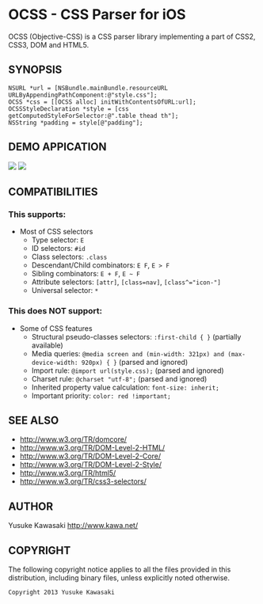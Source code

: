 # OCSS - CSS Parser for iOS

OCSS (Objective-CSS) is a CSS parser library implementing a part of CSS2, CSS3, DOM and HTML5.

## SYNOPSIS

```
NSURL *url = [NSBundle.mainBundle.resourceURL URLByAppendingPathComponent:@"style.css"];
OCSS *css = [[OCSS alloc] initWithContentsOfURL:url];
OCSSStyleDeclaration *style = [css getComputedStyleForSelector:@".table thead th"];
NSString *padding = style[@"padding"];
```

## DEMO APPICATION

<img src="https://github.com/kawanet/OCSS/raw/master/public/screen1.png">&nbsp;<img src="https://github.com/kawanet/OCSS/raw/master/public/screen2.png">

## COMPATIBILITIES

### This supports:

- Most of CSS selectors
  - Type selector: `E`
  - ID selectors: `#id`
  - Class selectors: `.class`
  - Descendant/Child combinators: `E F`, `E > F`
  - Sibling combinators: `E + F`, `E ~ F`
  - Attribute selectors: `[attr]`, `[class=nav]`, `[class^="icon-"]`
  - Universal selector: `*`

### This does NOT support:

- Some of CSS features
  - Structural pseudo-classes selectors: `:first-child { }` (partially available)
  - Media queries: `@media screen and (min-width: 321px) and (max-device-width: 920px) { }` (parsed and ignored)
  - Import rule: `@import url(style.css);` (parsed and ignored)
  - Charset rule: `@charset "utf-8";` (parsed and ignored)
  - Inherited property value calculation: `font-size: inherit;`
  - Important priority: `color: red !important;`

## SEE ALSO

- http://www.w3.org/TR/domcore/
- http://www.w3.org/TR/DOM-Level-2-HTML/
- http://www.w3.org/TR/DOM-Level-2-Core/
- http://www.w3.org/TR/DOM-Level-2-Style/
- http://www.w3.org/TR/html5/
- http://www.w3.org/TR/css3-selectors/

## AUTHOR

Yusuke Kawasaki http://www.kawa.net/

## COPYRIGHT

The following copyright notice applies to all the files provided in this distribution, including binary files, unless explicitly noted otherwise.

    Copyright 2013 Yusuke Kawasaki
